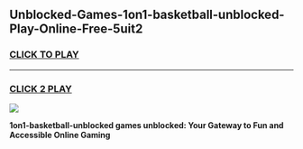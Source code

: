 
## Unblocked-Games-1on1-basketball-unblocked-Play-Online-Free-5uit2
<h3>
<a href="https://premium76.site?title=1on1-basketball-unblocked&ref=26A">CLICK TO PLAY</a></h3>
<hr>

<h3>
<a href="https://premium76.site?title=1on1-basketball-unblocked&ref=26A">CLICK 2 PLAY</a>
  
</h3>

<a href="https://premium76.site?title=1on1-basketball-unblocked&ref=26A"><img src="https://clearcache.store/games.png"></a>


**1on1-basketball-unblocked games unblocked: Your Gateway to Fun and Accessible Online Gaming**
